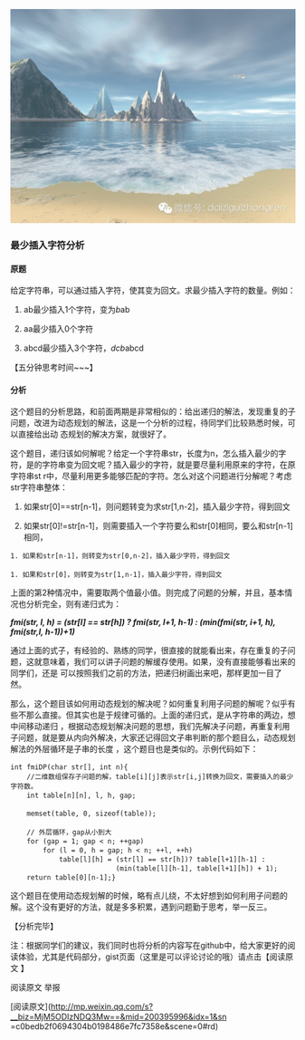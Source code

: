 ![](_resources/【经典面试题】最少插入字符image0.jpg)

### 最少插入字符分析

#### 原题

给定字符串，可以通过插入字符，使其变为回文。求最少插入字符的数量。例如：

  1. ab最少插入1个字符，变为*b*ab

  2. aa最少插入0个字符

  3. abcd最少插入3个字符，*dcb*abcd

  

【五分钟思考时间~~~】

#### 分析

这个题目的分析思路，和前面两期是非常相似的：给出递归的解法，发现重复的子问题，改进为动态规划的解法，这是一个分析的过程，待同学们比较熟悉时候，可以直接给出动
态规划的解决方案，就很好了。

这个题目，递归该如何解呢？给定一个字符串str，长度为n，怎么插入最少的字符，是的字符串变为回文呢？插入最少的字符，就是要尽量利用原来的字符，在原字符串st
r中，尽量利用更多能够匹配的字符。怎么对这个问题进行分解呢？考虑str字符串整体：

  1. 如果str[0]==str[n-1]，则问题转变为求str[1,n-2]，插入最少字符，得到回文

  2. 如果str[0]!=str[n-1]，则需要插入一个字符要么和str[0]相同，要么和str[n-1]相同，

    1. 如果和str[n-1]，则转变为str[0,n-2]，插入最少字符，得到回文

    1. 如果和str[0]，则转变为str[1,n-1]，插入最少字符，得到回文

上面的第2种情况中，需要取两个值最小值。则完成了问题的分解，并且，基本情况也分析完全，则有递归式为：

_**fmi(str, l, h) = (str[l] == str[h]) ? fmi(str, l+1, h-1) : (min(fmi(str,
i+1, h), fmi(str,l, h-1))+1)**_

通过上面的式子，有经验的、熟练的同学，很直接的就能看出来，存在重复的子问题，这就意味着，我们可以讲子问题的解缓存使用。如果，没有直接能够看出来的同学们，还是
可以按照我们之前的方法，把递归树画出来吧，那样更加一目了然。

那么，这个题目该如何用动态规划的解决呢？如何重复利用子问题的解呢？似乎有些不那么直接。但其实也是于规律可循的。上面的递归式，是从字符串的两边，想中间移动递归
，根据动态规划解决问题的思想，我们先解决子问题，再重复利用子问题，就是要从内向外解决，大家还记得回文子串判断的那个题目么，动态规划解法的外层循环是子串的长度
，这个题目也是类似的。示例代码如下：

    
    
    int fmiDP(char str[], int n){
        //二维数组保存子问题的解，table[i][j]表示str[i,j]转换为回文，需要插入的最少字符数。
        int table[n][n], l, h, gap;
    
        memset(table, 0, sizeof(table));
    
        // 外层循环，gap从小到大
        for (gap = 1; gap < n; ++gap)
            for (l = 0, h = gap; h < n; ++l, ++h)
                table[l][h] = (str[l] == str[h])? table[l+1][h-1] :
                              (min(table[l][h-1], table[l+1][h]) + 1);
        return table[0][n-1];}

  

这个题目在使用动态规划解的时候，略有点儿绕，不太好想到如何利用子问题的解。这个没有更好的方法，就是多多积累，遇到问题勤于思考，举一反三。

【分析完毕】

注：根据同学们的建议，我们同时也将分析的内容写在github中，给大家更好的阅读体验，尤其是代码部分，gist页面（这里是可以评论讨论的哦）请点击【阅读原文
】

阅读原文 举报

[阅读原文](http://mp.weixin.qq.com/s?__biz=MjM5ODIzNDQ3Mw==&mid=200395996&idx=1&sn
=c0bedb2f0694304b0198486e7fc7358e&scene=0#rd)

